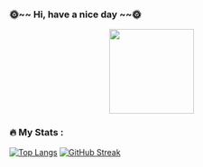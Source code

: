 ### 🌞~~ Hi, have a nice day ~~🌞
<div id="header" align="center">
  <img src="https://media.giphy.com/media/wKWxuUOcp9fdvckBty/giphy.gif" width="150"/>
</div>

### :fire: My Stats :

[![Top Langs](https://github-readme-stats.vercel.app/api/top-langs/?username=Ryu-ko&theme=tokyonight)](https://github.com/anuraghazra/github-readme-stats)
[![GitHub Streak](https://github-readme-streak-stats.herokuapp.com?user=Ryu-ko&theme=tokyonight_duo)](https://git.io/streak-stats)

